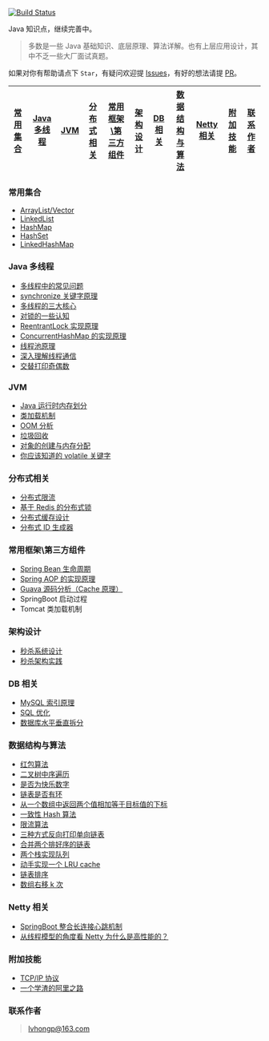 [![Build Status](https://travis-ci.org/hupper0/Java-Interview.svg?branch=master)](https://travis-ci.org/hupper0/Java-Interview)

[qq0groupsvg]: https://img.shields.io/badge/QQ%E7%BE%A4-787381170-yellowgreen.svg
[qq0group]: https://jq.qq.com/?_wv=1027&k=5HPYvQk

Java 知识点，继续完善中。

> 多数是一些 Java 基础知识、底层原理、算法详解。也有上层应用设计，其中不乏一些大厂面试真题。


如果对你有帮助请点下 `Star`，有疑问欢迎提 [Issues](https://github.com/hupper0/Java-Interview/issues)，有好的想法请提 [PR](https://github.com/hupper0/Java-Interview/pulls)。


[常用集合](https://github.com/lhp/Java-Interview/blob/master/README.md#%E5%B8%B8%E7%94%A8%E9%9B%86%E5%90%88) | [Java 多线程](https://github.com/hupper0/Java-Interview/blob/master/README.md#java-%E5%A4%9A%E7%BA%BF%E7%A8%8B) | [JVM](https://github.com/hupper0/Java-Interview/blob/master/README.md#jvm) | [分布式相关](https://github.com/hupper0/Java-Interview/blob/master/README.md#%E5%88%86%E5%B8%83%E5%BC%8F%E7%9B%B8%E5%85%B3) |[常用框架\第三方组件](https://github.com/hupper0/Java-Interview/blob/master/README.md#%E5%B8%B8%E7%94%A8%E6%A1%86%E6%9E%B6%E7%AC%AC%E4%B8%89%E6%96%B9%E7%BB%84%E4%BB%B6)|[架构设计](https://github.com/hupper0/Java-Interview/blob/master/README.md#%E6%9E%B6%E6%9E%84%E8%AE%BE%E8%AE%A1)|[DB 相关](https://github.com/hupper0/Java-Interview/blob/master/README.md#db-%E7%9B%B8%E5%85%B3)|[数据结构与算法](https://github.com/hupper0/Java-Interview/blob/master/README.md#%E6%95%B0%E6%8D%AE%E7%BB%93%E6%9E%84%E4%B8%8E%E7%AE%97%E6%B3%95)|[Netty 相关](https://github.com/hupper0/Java-Interview#netty-%E7%9B%B8%E5%85%B3)|[附加技能](https://github.com/hupper0/Java-Interview/blob/master/README.md#%E9%99%84%E5%8A%A0%E6%8A%80%E8%83%BD)|[联系作者](https://github.com/hupper0/Java-Interview#%E8%81%94%E7%B3%BB%E4%BD%9C%E8%80%85)
---- | --- | --- | ---| ---| ---| ---| ---| ---|---|---



### 常用集合
- [ArrayList/Vector](https://github.com/hupper0/Java-Interview/blob/master/markdown/ArrayList.md)
- [LinkedList](https://github.com/hupper0/Java-Interview/blob/master/markdown/LinkedList.md)
- [HashMap](https://github.com/hupper0/Java-Interview/blob/master/markdown/HashMap.md)
- [HashSet](https://github.com/hupper0/Java-Interview/blob/master/markdown/collection/HashSet.md)
- [LinkedHashMap](https://github.com/hupper0/Java-Interview/blob/master/markdown/collection/LinkedHashMap.md)

### Java 多线程
- [多线程中的常见问题](https://github.com/hupper0/Java-Interview/blob/master/markdown/Thread-common-problem.md)
- [synchronize 关键字原理](https://github.com/hupper0/Java-Interview/blob/master/markdown/Synchronize.md)
- [多线程的三大核心](https://github.com/hupper0/Java-Interview/blob/master/markdown/Threadcore.md)
- [对锁的一些认知](https://github.com/hupper0/Java-Interview/blob/master/markdown/Java-lock.md)
- [ReentrantLock 实现原理 ](https://github.com/hupper0/Java-Interview/blob/master/markdown/ReentrantLock.md)
- [ConcurrentHashMap 的实现原理](https://github.com/hupper0/Java-Interview/blob/master/markdown/ConcurrentHashMap.md)
- [线程池原理](https://github.com/hupper0/Java-Interview/blob/master/markdown/ThreadPoolExecutor.md)
- [深入理解线程通信](https://github.com/hupper0/Java-Interview/blob/master/markdown/concurrent/thread-communication.md)
- [交替打印奇偶数](https://github.com/hupper0/Java-Interview/blob/master/src/main/java/com/crossoverjie/actual/TwoThread.java)

### JVM
- [Java 运行时内存划分](https://github.com/hupper0/Java-Interview/blob/master/markdown/MemoryAllocation.md)
-  [类加载机制](https://github.com/hupper0/Java-Interview/blob/master/markdown/ClassLoad.md)
-  [OOM 分析](https://github.com/hupper0/Java-Interview/blob/master/markdown/OOM-analysis.md)
- [垃圾回收](https://github.com/hupper0/Java-Interview/blob/master/markdown/GarbageCollection.md)
- [对象的创建与内存分配](https://github.com/hupper0/Java-Interview/blob/master/markdown/newObject.md)
- [你应该知道的 volatile 关键字](https://github.com/hupper0/Java-Interview/blob/master/markdown/concurrent/volatile.md)

### 分布式相关

- [分布式限流](http://crossoverjie.top/2018/04/28/sbc/sbc7-Distributed-Limit/)
- [基于 Redis 的分布式锁](http://crossoverjie.top/2018/03/29/distributed-lock/distributed-lock-redis/)
- [分布式缓存设计](https://github.com/hupper0/Java-Interview/blob/master/markdown/Cache-design.md)
- [分布式 ID 生成器](https://github.com/hupper0/Java-Interview/blob/master/markdown/ID-generator.md)

### 常用框架\第三方组件

- [Spring Bean 生命周期](https://github.com/hupper0/Java-Interview/blob/master/markdown/spring/spring-bean-lifecycle.md)
- [Spring AOP 的实现原理](https://github.com/hupper0/Java-Interview/blob/master/markdown/SpringAOP.md) 
- [Guava 源码分析（Cache 原理）](https://crossoverjie.top/2018/06/13/guava/guava-cache/)
- SpringBoot 启动过程
- Tomcat 类加载机制


### 架构设计
- [秒杀系统设计](https://github.com/hupper0/Java-Interview/blob/master/markdown/Spike.md)
- [秒杀架构实践](http://crossoverjie.top/2018/05/07/ssm/SSM18-seconds-kill/)

### DB 相关

- [MySQL 索引原理](https://github.com/hupper0/Java-Interview/blob/master/markdown/MySQL-Index.md)
- [SQL 优化](https://github.com/hupper0/Java-Interview/blob/master/markdown/SQL-optimization.md)
- [数据库水平垂直拆分](https://github.com/hupper0/Java-Interview/blob/master/markdown/DB-split.md)

### 数据结构与算法
- [红包算法](https://github.com/hupper0/Java-Interview/blob/master/src/main/java/com/crossoverjie/red/RedPacket.java)
- [二叉树中序遍历](https://github.com/hupper0/Java-Interview/blob/master/src/main/java/com/crossoverjie/algorithm/BinaryNode.java#L76-L101)
- [是否为快乐数字](https://github.com/hupper0/Java-Interview/blob/master/src/main/java/com/crossoverjie/algorithm/HappyNum.java#L38-L55)
- [链表是否有环](https://github.com/hupper0/Java-Interview/blob/master/src/main/java/com/crossoverjie/algorithm/LinkLoop.java#L32-L59)
- [从一个数组中返回两个值相加等于目标值的下标](https://github.com/hupper0/Java-Interview/blob/master/src/main/java/com/crossoverjie/algorithm/TwoSum.java#L38-L59)
- [一致性 Hash 算法](https://github.com/hupper0/Java-Interview/blob/master/markdown/Consistent-Hash.md)
- [限流算法](https://github.com/hupper0/Java-Interview/blob/master/markdown/Limiting.md)
- [三种方式反向打印单向链表](https://github.com/hupper0/Java-Interview/blob/master/src/main/java/com/crossoverjie/algorithm/ReverseNode.java)
- [合并两个排好序的链表](https://github.com/hupper0/Java-Interview/blob/master/src/main/java/com/crossoverjie/algorithm/MergeTwoSortedLists.java)
- [两个栈实现队列](https://github.com/hupper0/Java-Interview/blob/master/src/main/java/com/crossoverjie/algorithm/TwoStackQueue.java)
- [动手实现一个 LRU cache](http://crossoverjie.top/2018/04/07/algorithm/LRU-cache/)
- [链表排序](./src/main/java/com/hupper/algorithm/LinkedListMergeSort.java)
- [数组右移 k 次](./src/main/java/com/hupper/algorithm/ArrayKShift.java)

### Netty 相关
- [SpringBoot 整合长连接心跳机制](https://crossoverjie.top/2018/05/24/netty/Netty(1)TCP-Heartbeat/)
- [从线程模型的角度看 Netty 为什么是高性能的？](https://crossoverjie.top/2018/07/04/netty/Netty(2)Thread-model/)

### 附加技能

- [TCP/IP 协议](https://github.com/hupper0/Java-Interview/blob/master/markdown/TCP-IP.md)
- [一个学渣的阿里之路](https://crossoverjie.top/2018/06/21/personal/Interview-experience/)


### 联系作者

> lvhongp@163.com
